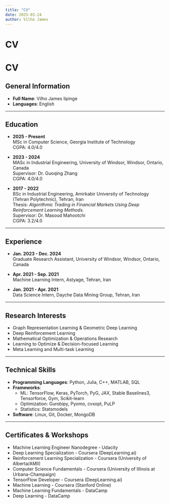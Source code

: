 ```yaml
---
title: "CV"
date: 2025-03-24
author: Vilho James
---
```


# CV

# CV

## General Information

- **Full Name**: Vilho James Iipinge
- **Languages**: English

---

## Education

- **2025 - Present**  
  MSc in Computer Science, Georgia Institute of Technology  
  CGPA: 4.0/4.0

- **2023 - 2024**  
  MASc in Industrial Engineering, University of Windsor, Windsor, Ontario, Canada  
  Supervisor: Dr. Guoqing Zhang  
  CGPA: 4.0/4.0

- **2017 - 2022**  
  BSc in Industrial Engineering, Amirkabir University of Technology (Tehran Polytechnic), Tehran, Iran  
  Thesis: *Algorithmic Trading in Financial Markets Using Deep Reinforcement Learning Methods.*  
  Supervisor: Dr. Masoud Mahootchi  
  CGPA: 3.2/4.0

---

## Experience

- **Jan. 2023 - Dec. 2024**  
  Graduate Research Assistant, University of Windsor, Windsor, Ontario, Canada

- **Apr. 2021 - Sep. 2021**  
  Machine Learning Intern, Astyage, Tehran, Iran

- **Jan. 2021 - Apr. 2021**  
  Data Science Intern, Dayche Data Mining Group, Tehran, Iran

---

## Research Interests

- Graph Representation Learning & Geometric Deep Learning
- Deep Reinforcement Learning
- Mathematical Optimization & Operations Research
- Learning to Optimize & Decision-focused Learning
- Meta Learning and Multi-task Learning

---

## Technical Skills

- **Programming Languages**: Python, Julia, C++, MATLAB, SQL
- **Frameworks**:
  - ML: TensorFlow, Keras, PyTorch, PyG, JAX, Stable Baselines3, Tensorforce, Gym, Scikit-learn
  - Optimization: Gurobipy, Pyomo, cvxopt, PuLP
  - Statistics: Statsmodels
- **Software**: Linux, Git, Docker, MongoDB

---

## Certificates & Workshops

- Machine Learning Engineer Nanodegree - Udacity
- Deep Learning Specialization - Coursera (DeepLearning.ai)
- Reinforcement Learning Specialization - Coursera (University of Alberta/AMII)
- Computer Science Fundamentals - Coursera (University of Illinois at Urbana-Champaign)
- TensorFlow Developer - Coursera (DeepLearning.ai)
- Machine Learning - Coursera (Stanford Online)
- Machine Learning Fundamentals - DataCamp
- Deep Learning - DataCamp
